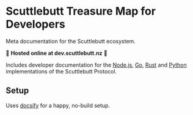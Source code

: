 # Scuttlebutt Treasure Map for Developers

Meta documentation for the Scuttlebutt ecosystem.

:book: **Hosted online at dev.scuttlebutt.nz** :book:

Includes developer documentation for the [Node.js](https://dev.scuttlebutt.nz/#/javascript/), [Go](https://dev.scuttlebutt.nz/#/golang/), [Rust](https://dev.scuttlebutt.nz/#/rust/) and [Python](https://dev.scuttlebutt.nz/#/python/) implementations of the Scuttlebutt Protocol.

## Setup

Uses [docsify](https://docsify.js.org) for a happy, no-build setup.
